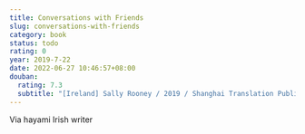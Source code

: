 ```yaml
---
title: Conversations with Friends
slug: conversations-with-friends
category: book
status: todo
rating: 0
year: 2019-7-22
date: 2022-06-27 10:46:57+08:00
douban:
  rating: 7.3
  subtitle: "[Ireland] Sally Rooney / 2019 / Shanghai Translation Publishing House"
---
```


Via hayami Irish writer
